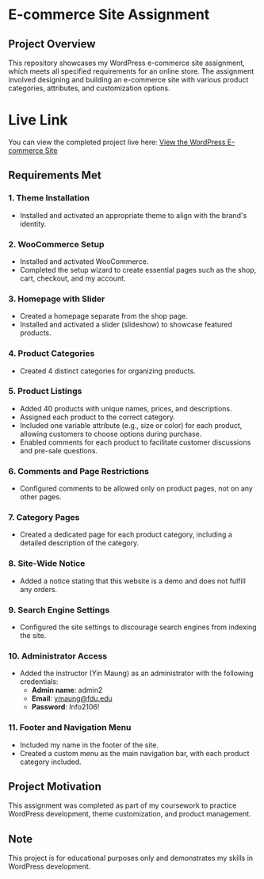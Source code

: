 # E-commerce Site Assignment

## Project Overview
This repository showcases my WordPress e-commerce site assignment, which meets all specified requirements for an online store. The assignment involved designing and building an e-commerce site with various product categories, attributes, and customization options.

# Live Link
You can view the completed project live here: [View the WordPress E-commerce Site](https://prakritiproject.com/wordpress/)

## Requirements Met
### 1. Theme Installation
- Installed and activated an appropriate theme to align with the brand's identity.

### 2. WooCommerce Setup
- Installed and activated WooCommerce.
- Completed the setup wizard to create essential pages such as the shop, cart, checkout, and my account.

### 3. Homepage with Slider
- Created a homepage separate from the shop page.
- Installed and activated a slider (slideshow) to showcase featured products.

### 4. Product Categories
- Created 4 distinct categories for organizing products.

### 5. Product Listings
- Added 40 products with unique names, prices, and descriptions.
- Assigned each product to the correct category.
- Included one variable attribute (e.g., size or color) for each product, allowing customers to choose options during purchase.
- Enabled comments for each product to facilitate customer discussions and pre-sale questions.

### 6. Comments and Page Restrictions
- Configured comments to be allowed only on product pages, not on any other pages.

### 7. Category Pages
- Created a dedicated page for each product category, including a detailed description of the category.

### 8. Site-Wide Notice
- Added a notice stating that this website is a demo and does not fulfill any orders.

### 9. Search Engine Settings
- Configured the site settings to discourage search engines from indexing the site.

### 10. Administrator Access
- Added the instructor (Yin Maung) as an administrator with the following credentials:
  - **Admin name**: admin2
  - **Email**: ymaung@fdu.edu
  - **Password**: Info2106!

### 11. Footer and Navigation Menu
- Included my name in the footer of the site.
- Created a custom menu as the main navigation bar, with each product category included.

## Project Motivation
This assignment was completed as part of my coursework to practice WordPress development, theme customization, and product management.

## Note
This project is for educational purposes only and demonstrates my skills in WordPress development.

